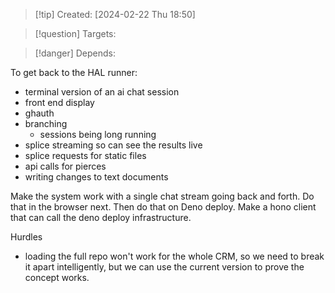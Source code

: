 
>[!tip] Created: [2024-02-22 Thu 18:50]

>[!question] Targets: 

>[!danger] Depends: 

To get back to the HAL runner:
- terminal version of an ai chat session
- front end display
- ghauth
- branching
	- sessions being long running
- splice streaming so can see the results live
- splice requests for static files
- api calls for pierces
- writing changes to text documents


Make the system work with a single chat stream going back and forth.
Do that in the browser next.
Then do that on Deno deploy.
Make a hono client that can call the deno deploy infrastructure.

Hurdles
- loading the full repo won't work for the whole CRM, so we need to break it apart intelligently, but we can use the current version to prove the concept works.